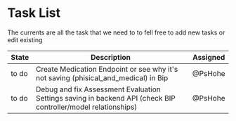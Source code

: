 # Task List

The currents are all the task that we need to to
fell free to add new tasks or edit existing

| State | Description | Assigned |
|-------|-------------|----------|
| to do | Create Medication Endpoint or see why it's not saving (phisical_and_medical) in Bip| @PsHohe |
| to do | Debug and fix Assessment Evaluation Settings saving in backend API (check BIP controller/model relationships) | @PsHohe |
